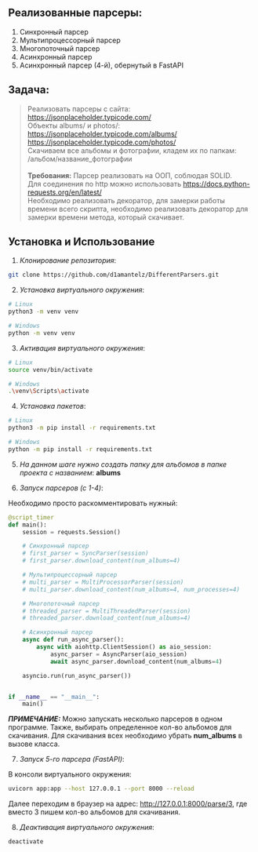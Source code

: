 
## Реализованные парсеры:

1. Синхронный парсер
2. Мультипроцессорный парсер
3. Многопоточный парсер
4. Асинхронный парсер
5. Асинхронный парсер (4-й), обернутый в FastAPI


## Задача:

> Реализовать парсеры с сайта:<br> https://jsonplaceholder.typicode.com/ <br>
Объекты albums/ и photos/: <br>
https://jsonplaceholder.typicode.com/albums/<br>
https://jsonplaceholder.typicode.com/photos/<br>
Скачиваем все альбомы и фотографии, кладем их по папкам: <br>/альбом/название_фотографии<br><br>
**Требования:**
Парсер реализовать на ООП, соблюдая SOLID.<br>
Для соединения по http можно использовать https://docs.python-requests.org/en/latest/<br>
Необходимо реализовать декоратор, для замерки работы времени всего скрипта, необходимо реализовать декоратор для замерки времени метода, который скачивает.


## Установка и Использование

1. *Клонирование репозитория*:

```bash
git clone https://github.com/d1amantelz/DifferentParsers.git
```

2. *Установка виртуального окружения*:


```bash
# Linux
python3 -m venv venv

# Windows
python -m venv venv
```

3. *Активация виртуального окружения*:


```bash
# Linux
source venv/bin/activate

# Windows
.\venv\Scripts\activate
```

4. *Установка пакетов*:



```bash
# Linux
python3 -m pip install -r requirements.txt

# Windows
python -m pip install -r requirements.txt
```

5. *На данном шаге нужно создать папку для альбомов в папке проекта с названием*: **albums**

6. *Запуск парсеров (с 1-4)*:

Необходимо просто раскомментировать нужный:
```python
@script_timer
def main():
    session = requests.Session()

    # Синхронный парсер
    # first_parser = SyncParser(session)
    # first_parser.download_content(num_albums=4)

    # Мультипроцессорный парсер
    # multi_parser = MultiProcessorParser(session)
    # multi_parser.download_content(num_albums=4, num_processes=4)

    # Многопоточный парсер
    # threaded_parser = MultiThreadedParser(session)
    # threaded_parser.download_content(num_albums=4)

    # Асинхронный парсер
    async def run_async_parser():
        async with aiohttp.ClientSession() as aio_session:
            async_parser = AsyncParser(aio_session)
            await async_parser.download_content(num_albums=4)

    asyncio.run(run_async_parser())


if __name__ == "__main__":
    main()

```

***ПРИМЕЧАНИЕ:*** Можно запускать несколько парсеров в одном программе. Также, выбирать определенное кол-во альбомов для скачивания. Для скачивания всех необходимо убрать **num_albums** в вызове класса.

7. *Запуск 5-го парсера (FastAPI)*:

В консоли виртуального окружения: 

```bash
uvicorn app:app --host 127.0.0.1 --port 8000 --reload
```

Далее переходим в браузер на адрес: http://127.0.0.1:8000/parse/3, где вместо 3 пишем кол-во альбомов для скачивания. 

8. *Деактивация виртуального окружения*:

```bash
deactivate
```

